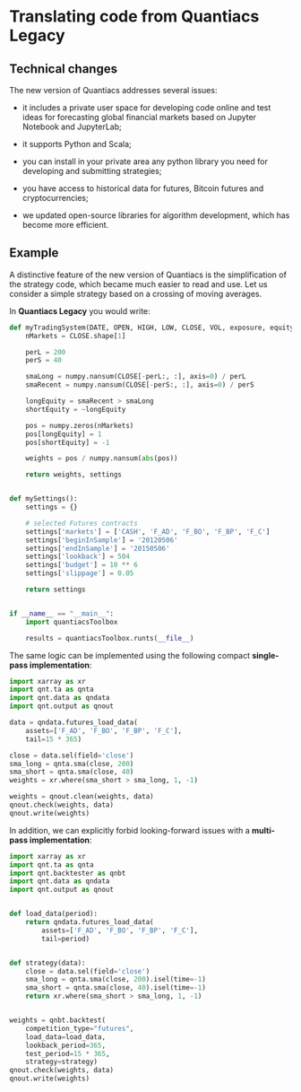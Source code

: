 # Translating code from Quantiacs Legacy

## Technical changes

The new version of Quantiacs addresses several issues:

* it includes a private user space for developing code online and test ideas for forecasting global financial markets based on Jupyter Notebook and
  JupyterLab;

* it supports Python and Scala;

* you can install in your private area any python library you need for developing and submitting strategies;

* you have access to historical data for futures, Bitcoin futures and cryptocurrencies;

* we updated open-source libraries for algorithm development, which has become more efficient.

## Example

A distinctive feature of the new version of Quantiacs is the simplification of the strategy code, which became much
easier to read and use. Let us consider a simple strategy based on a crossing of moving averages.

In **Quantiacs Legacy** you would write:

```python
def myTradingSystem(DATE, OPEN, HIGH, LOW, CLOSE, VOL, exposure, equity, settings):
    nMarkets = CLOSE.shape[1]

    perL = 200
    perS = 40

    smaLong = numpy.nansum(CLOSE[-perL:, :], axis=0) / perL
    smaRecent = numpy.nansum(CLOSE[-perS:, :], axis=0) / perS

    longEquity = smaRecent > smaLong
    shortEquity = ~longEquity

    pos = numpy.zeros(nMarkets)
    pos[longEquity] = 1
    pos[shortEquity] = -1

    weights = pos / numpy.nansum(abs(pos))

    return weights, settings


def mySettings():
    settings = {}

    # selected Futures contracts
    settings['markets'] = ['CASH', 'F_AD', 'F_BO', 'F_BP', 'F_C']
    settings['beginInSample'] = '20120506'
    settings['endInSample'] = '20150506'
    settings['lookback'] = 504
    settings['budget'] = 10 ** 6
    settings['slippage'] = 0.05

    return settings


if __name__ == "__main__":
    import quantiacsToolbox

    results = quantiacsToolbox.runts(__file__)
```

The same logic can be implemented using the following compact **single-pass implementation**:

```python
import xarray as xr
import qnt.ta as qnta
import qnt.data as qndata
import qnt.output as qnout

data = qndata.futures_load_data(
    assets=['F_AD', 'F_BO', 'F_BP', 'F_C'],
    tail=15 * 365)

close = data.sel(field='close')
sma_long = qnta.sma(close, 200)
sma_short = qnta.sma(close, 40)
weights = xr.where(sma_short > sma_long, 1, -1)

weights = qnout.clean(weights, data)
qnout.check(weights, data)
qnout.write(weights)
```

In addition, we can explicitly forbid looking-forward issues with a **multi-pass implementation**:

```python
import xarray as xr
import qnt.ta as qnta
import qnt.backtester as qnbt
import qnt.data as qndata
import qnt.output as qnout


def load_data(period):
    return qndata.futures_load_data(
        assets=['F_AD', 'F_BO', 'F_BP', 'F_C'],
        tail=period)


def strategy(data):
    close = data.sel(field='close')
    sma_long = qnta.sma(close, 200).isel(time=-1)
    sma_short = qnta.sma(close, 40).isel(time=-1)
    return xr.where(sma_short > sma_long, 1, -1)


weights = qnbt.backtest(
    competition_type="futures",
    load_data=load_data,
    lookback_period=365,
    test_period=15 * 365,
    strategy=strategy)
qnout.check(weights, data)
qnout.write(weights)

```
